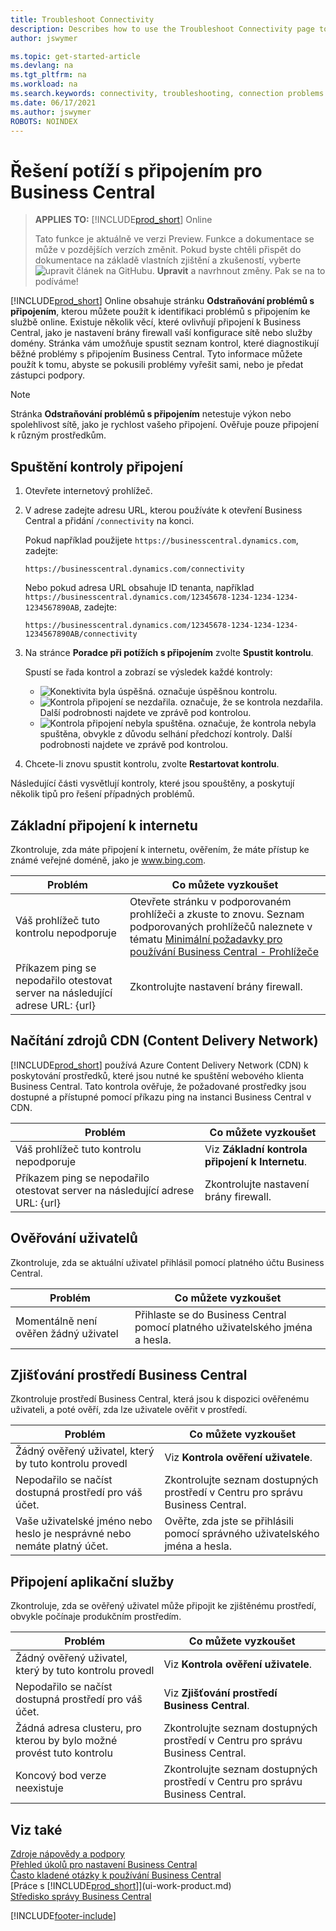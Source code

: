 ```yaml
---
title: Troubleshoot Connectivity
description: Describes how to use the Troubleshoot Connectivity page to identify and fix problems connecting to Business Central online.
author: jswymer

ms.topic: get-started-article
ms.devlang: na
ms.tgt_pltfrm: na
ms.workload: na
ms.search.keywords: connectivity, troubleshooting, connection problems
ms.date: 06/17/2021
ms.author: jswymer
ROBOTS: NOINDEX
---
```

# Řešení potíží s připojením pro Business Central

> **APPLIES TO:** [!INCLUDE[prod_short](includes/prod_short.md)] Online
>
> Tato funkce je aktuálně ve verzi Preview. Funkce a dokumentace se může v pozdějších verzích změnit. Pokud byste chtěli přispět do dokumentace na základě vlastních zjištění a zkušeností, vyberte ![upravit článek na GitHubu.](media/github-edit-pencil.png) **Upravit** a navrhnout změny. Pak se na to podíváme!

[!INCLUDE[prod_short](includes/prod_short.md)] Online obsahuje stránku **Odstraňování problémů s připojením**, kterou můžete použít k identifikaci problémů s připojením ke službě online. Existuje několik věcí, které ovlivňují připojení k Business Central, jako je nastavení brány firewall vaší konfigurace sítě nebo služby domény. Stránka vám umožňuje spustit seznam kontrol, které diagnostikují běžné problémy s připojením Business Central. Tyto informace můžete použít k tomu, abyste se pokusili problémy vyřešit sami, nebo je předat zástupci podpory.

> [!NOTE]
> Stránka **Odstraňování problémů s připojením** netestuje výkon nebo spolehlivost sítě, jako je rychlost vašeho připojení. Ověřuje pouze připojení k různým prostředkům.

## Spuštění kontroly připojení

1. Otevřete internetový prohlížeč.
2. V adrese zadejte adresu URL, kterou používáte k otevření Business Central a přidání `/connectivity` na konci.

   Pokud například použijete `https://businesscentral.dynamics.com`, zadejte:

   ```http
   https://businesscentral.dynamics.com/connectivity
   ```

   Nebo pokud adresa URL obsahuje ID tenanta, například `https://businesscentral.dynamics.com/12345678-1234-1234-1234-1234567890AB`, zadejte:

   ```http
   https://businesscentral.dynamics.com/12345678-1234-1234-1234-1234567890AB/connectivity
   ```

3. Na stránce **Poradce při potížích s připojením** zvolte **Spustit kontrolu**.

   Spustí se řada kontrol a zobrazí se výsledek každé kontroly:

   - ![Konektivita byla úspěšná.](media/connectivity-check.png) označuje úspěšnou kontrolu.
   - ![Kontrola připojení se nezdařila.](media/connectivity-failed.png) označuje, že se kontrola nezdařila. Další podrobnosti najdete ve zprávě pod kontrolou.
   - ![Kontrola připojení nebyla spuštěna.](media/connectivity-blocked.png) označuje, že kontrola nebyla spuštěna, obvykle z důvodu selhání předchozí kontroly. Další podrobnosti najdete ve zprávě pod kontrolou.

4. Chcete-li znovu spustit kontrolu, zvolte **Restartovat kontrolu**.

Následující části vysvětlují kontroly, které jsou spouštěny, a poskytují několik tipů pro řešení případných problémů.

## Základní připojení k internetu

Zkontroluje, zda máte připojení k internetu, ověřením, že máte přístup ke známé veřejné doméně, jako je www.bing.com.

| Problém | Co můžete vyzkoušet |
|-------|-------------|
| Váš prohlížeč tuto kontrolu nepodporuje | Otevřete stránku v podporovaném prohlížeči a zkuste to znovu. Seznam podporovaných prohlížečů naleznete v tématu [Minimální požadavky pro používání Business Central - Prohlížeče](product-requirements.md#browsers) |
| Příkazem ping se nepodařilo otestovat server na následující adrese URL: {url} | Zkontrolujte nastavení brány firewall. |

## Načítání zdrojů CDN (Content Delivery Network)

[!INCLUDE[prod_short](includes/prod_short.md)] používá Azure Content Delivery Network (CDN) k poskytování prostředků, které jsou nutné ke spuštění webového klienta Business Central. Tato kontrola ověřuje, že požadované prostředky jsou dostupné a přístupné pomocí příkazu ping na instanci Business Central v CDN.

| Problém | Co můžete vyzkoušet |
|-------|-------------|
| Váš prohlížeč tuto kontrolu nepodporuje | Viz **Základní kontrola připojení k Internetu**. |
| Příkazem ping se nepodařilo otestovat server na následující adrese URL: {url} | Zkontrolujte nastavení brány firewall. |

## Ověřování uživatelů

Zkontroluje, zda se aktuální uživatel přihlásil pomocí platného účtu Business Central.

| Problém | Co můžete vyzkoušet |
|-------|-------------|
| Momentálně není ověřen žádný uživatel | Přihlaste se do Business Central pomocí platného uživatelského jména a hesla. |

## Zjišťování prostředí Business Central

Zkontroluje prostředí Business Central, která jsou k dispozici ověřenému uživateli, a poté ověří, zda lze uživatele ověřit v prostředí.
<!-- example: Your user name or password is incorrect, or you do not have a valid account.. Request duration: 332 milliseconds)-->

| Problém | Co můžete vyzkoušet |
|-------|-------------|
| Žádný ověřený uživatel, který by tuto kontrolu provedl | Viz **Kontrola ověření uživatele**. |
| Nepodařilo se načíst dostupná prostředí pro váš účet. | Zkontrolujte seznam dostupných prostředí v Centru pro správu Business Central. |
| Vaše uživatelské jméno nebo heslo je nesprávné nebo nemáte platný účet. | Ověřte, zda jste se přihlásili pomocí správného uživatelského jména a hesla. |

## Připojení aplikační služby

Zkontroluje, zda se ověřený uživatel může připojit ke zjištěnému prostředí, obvykle počínaje produkčním prostředím.

| Problém | Co můžete vyzkoušet |
|-------|-------------|
| Žádný ověřený uživatel, který by tuto kontrolu provedl | Viz **Kontrola ověření uživatele**. |
| Nepodařilo se načíst dostupná prostředí pro váš účet. | Viz **Zjišťování prostředí Business Central**. |
| Žádná adresa clusteru, pro kterou by bylo možné provést tuto kontrolu | Zkontrolujte seznam dostupných prostředí v Centru pro správu Business Central. |
| Koncový bod verze neexistuje | Zkontrolujte seznam dostupných prostředí v Centru pro správu Business Central. |

## Viz také

[Zdroje nápovědy a podpory](product-help-and-support.md)  
[Přehled úkolů pro nastavení Business Central](setup.md)  
[Často kladené otázky k používání Business Central](across-faq.yml)  
[Práce s [!INCLUDE[prod_short](includes/prod_short.md)]](ui-work-product.md)  
[Středisko správy Business Central](/dynamics365/business-central/dev-itpro/administration/tenant-admin-center)

[!INCLUDE[footer-include](includes/footer-banner.md)]
